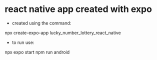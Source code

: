 # react native app created with expo

- created using the command:

npx create-expo-app lucky_number_lottery_react_native

- to run use:

npx expo start
npm run android